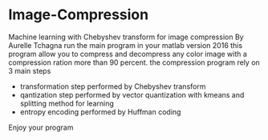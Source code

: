 # Image-Compression
Machine learning with Chebyshev transform for image compression
By Aurelle Tchagna
run the main program in your matlab version 2016
this program allow you to compress and decompress any color image with a compression ration more than 90 percent.
the compression program rely on 3 main steps
- transformation step performed by Chebyshev transform
- qantization step performed by vector quantization with kmeans and splitting method for learning
- entropy encoding performed by Huffman coding




Enjoy your program
